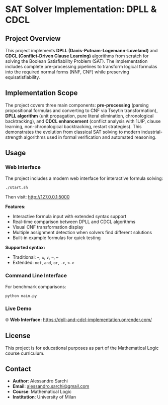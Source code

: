 # SAT Solver Implementation: DPLL & CDCL

## Project Overview
This project implements **DPLL (Davis-Putnam-Logemann-Loveland)** and **CDCL (Conflict-Driven Clause Learning)** algorithms from scratch for solving the Boolean Satisfiability Problem (SAT). The implementation includes complete pre-processing pipelines to transform logical formulas into the required normal forms (NNF, CNF) while preserving equisatisfiability.

## Implementation Scope
The project covers three main components: **pre-processing** (parsing propositional formulas and converting to CNF via Tseytin transformation), **DPLL algorithm** (unit propagation, pure literal elimination, chronological backtracking), and **CDCL enhancement** (conflict analysis with 1UIP, clause learning, non-chronological backtracking, restart strategies). This demonstrates the evolution from classical SAT solving to modern industrial-strength algorithms used in formal verification and automated reasoning.

## Usage

### Web Interface
The project includes a modern web interface for interactive formula solving:

```bash
./start.sh
```
Then visit: http://127.0.0.1:5000

**Features:**
- Interactive formula input with extended syntax support
- Real-time comparison between DPLL and CDCL algorithms
- Visual CNF transformation display
- Multiple assignment detection when solvers find different solutions
- Built-in example formulas for quick testing

**Supported syntax:**
- Traditional: `¬`, `∧`, `∨`, `→`, `↔`
- Extended: `not`, `and`, `or`, `->`, `<->`

### Command Line Interface
For benchmark comparisons:
```bash
python main.py
```

### Live Demo
🌐 **Web Interface:** https://dpll-and-cdcl-implementation.onrender.com/


## License
This project is for educational purposes as part of the Mathematical Logic course curriculum.

## Contact
- **Author**: Alessandro Sarchi
- **Email**: alessandro.sarchi@gmail.com
- **Course**: Mathematical Logic
- **Institution**: University of Milan